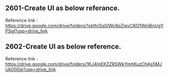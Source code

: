 ## 2601-Create UI as below referance.

Reference link : https://drive.google.com/drive/folders/1xkthrSsGlWc6pZjqvCKO1WmBnUgYPSgI?usp=drive_link

## 2602-Create UI as below reference.

Reference link : https://drive.google.com/drive/folders/1KJ4InEKZZRSWkYmhKuzChAs5MJUkO0Ge?usp=drive_link


